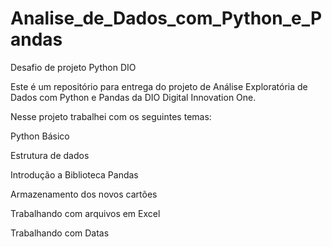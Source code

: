 # Analise_de_Dados_com_Python_e_Pandas
Desafio de projeto Python DIO


Este é um repositório para entrega do projeto de Análise Exploratória de Dados com Python e Pandas da DIO Digital Innovation One.

Nesse projeto trabalhei com os seguintes temas:

Python Básico

Estrutura de dados

Introdução a Biblioteca Pandas

Armazenamento dos novos cartões

Trabalhando com arquivos em Excel

Trabalhando com Datas
